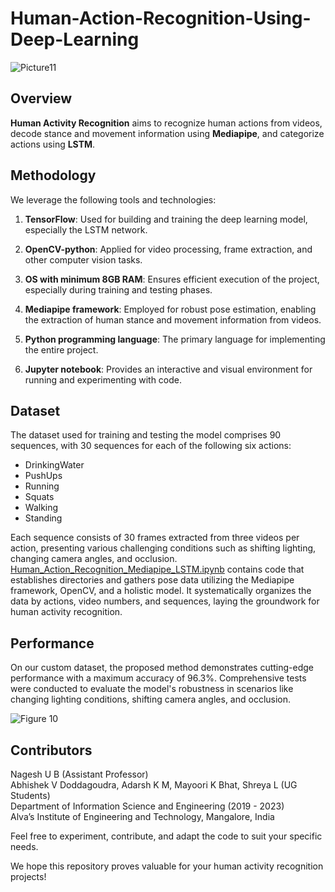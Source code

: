 # Human-Action-Recognition-Using-Deep-Learning
![Picture11](https://github.com/km-adarsh/Human-Action-Recognition-Using-Deep-Learning/assets/65649644/4be12708-d3c1-452e-b6a7-ac6f9987f87f)



## Overview

**Human Activity Recognition** aims to recognize human actions from videos, decode stance and movement information using **Mediapipe**, and categorize actions using **LSTM**.

## Methodology

We leverage the following tools and technologies:

1. **TensorFlow**: Used for building and training the deep learning model, especially the LSTM network.

2. **OpenCV-python**: Applied for video processing, frame extraction, and other computer vision tasks.

3. **OS with minimum 8GB RAM**: Ensures efficient execution of the project, especially during training and testing phases.

4. **Mediapipe framework**: Employed for robust pose estimation, enabling the extraction of human stance and movement information from videos.

5. **Python programming language**: The primary language for implementing the entire project.

6. **Jupyter notebook**: Provides an interactive and visual environment for running and experimenting with code.

## Dataset

The dataset used for training and testing the model comprises 90 sequences, with 30 sequences for each of the following six actions:

- DrinkingWater
- PushUps
- Running
- Squats
- Walking
- Standing

Each sequence consists of 30 frames extracted from three videos per action, presenting various challenging conditions such as shifting lighting, changing camera angles, and occlusion.
[Human_Action_Recognition_Mediapipe_LSTM.ipynb](https://github.com/km-adarsh/Human-Action-Recognition-Using-Deep-Learning/blob/main/Human_Action_Recognition_Mediapipe_LSTM.ipynb) contains code that establishes directories and gathers pose data utilizing the Mediapipe framework, OpenCV, and a holistic model. It systematically organizes the data by actions, video numbers, and sequences, laying the groundwork for human activity recognition.

## Performance

On our custom dataset, the proposed method demonstrates cutting-edge performance with a maximum accuracy of 96.3%. Comprehensive tests were conducted to evaluate the model's robustness in scenarios like changing lighting conditions, shifting camera angles, and occlusion.

![Figure 10](https://github.com/km-adarsh/Human-Action-Recognition-Using-Deep-Learning/assets/65649644/4523b1b4-7625-413c-a00d-98f8c5e37955)



## Contributors

Nagesh U B (Assistant Professor)  
Abhishek V Doddagoudra, Adarsh K M, Mayoori K Bhat, Shreya L (UG Students)  
Department of Information Science and Engineering  (2019 - 2023)  
Alva’s Institute of Engineering and Technology, Mangalore, India


Feel free to experiment, contribute, and adapt the code to suit your specific needs.

We hope this repository proves valuable for your human activity recognition projects!
